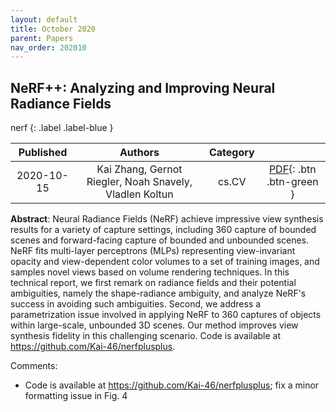 ```yaml
---
layout: default
title: October 2020
parent: Papers
nav_order: 202010
---
```

<!---metadata--->

## NeRF++: Analyzing and Improving Neural Radiance Fields

nerf
{: .label .label-blue }

| Published | Authors | Category | |
|:---:|:---:|:---:|:---:|
| 2020-10-15 | Kai Zhang, Gernot Riegler, Noah Snavely, Vladlen Koltun | cs.CV | [PDF](http://arxiv.org/pdf/2010.07492v2){: .btn .btn-green } |

**Abstract**: Neural Radiance Fields (NeRF) achieve impressive view synthesis results for a
variety of capture settings, including 360 capture of bounded scenes and
forward-facing capture of bounded and unbounded scenes. NeRF fits multi-layer
perceptrons (MLPs) representing view-invariant opacity and view-dependent color
volumes to a set of training images, and samples novel views based on volume
rendering techniques. In this technical report, we first remark on radiance
fields and their potential ambiguities, namely the shape-radiance ambiguity,
and analyze NeRF's success in avoiding such ambiguities. Second, we address a
parametrization issue involved in applying NeRF to 360 captures of objects
within large-scale, unbounded 3D scenes. Our method improves view synthesis
fidelity in this challenging scenario. Code is available at
https://github.com/Kai-46/nerfplusplus.

Comments:
- Code is available at https://github.com/Kai-46/nerfplusplus; fix a
  minor formatting issue in Fig. 4